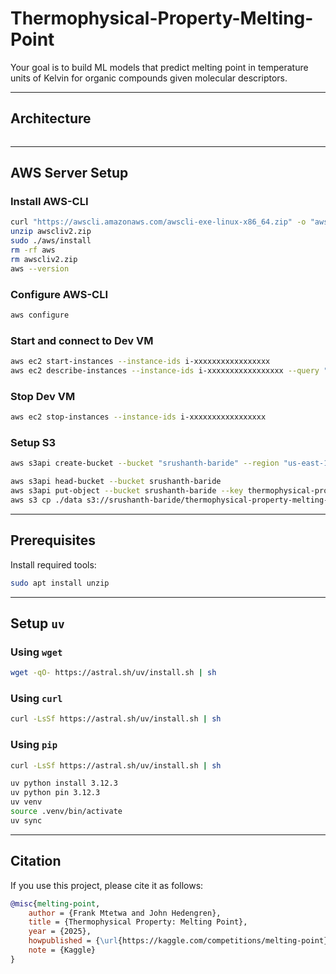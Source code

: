 # Thermophysical-Property-Melting-Point
Your goal is to build ML models that predict melting point in temperature units of Kelvin for organic compounds given molecular descriptors.

---

## Architecture

```mermaid

```

---

## AWS Server Setup

### Install AWS-CLI

```bash
curl "https://awscli.amazonaws.com/awscli-exe-linux-x86_64.zip" -o "awscliv2.zip"
unzip awscliv2.zip
sudo ./aws/install
rm -rf aws
rm awscliv2.zip
aws --version
```

### Configure AWS-CLI

```bash
aws configure
```

### Start and connect to Dev VM

```bash
aws ec2 start-instances --instance-ids i-xxxxxxxxxxxxxxxxx
aws ec2 describe-instances --instance-ids i-xxxxxxxxxxxxxxxxx --query "Reservations[0].Instances[0].PublicIpAddress" --output text
```

### Stop Dev VM

```bash
aws ec2 stop-instances --instance-ids i-xxxxxxxxxxxxxxxxx
```

### Setup S3

```bash
aws s3api create-bucket --bucket "srushanth-baride" --region "us-east-1" --create-bucket-configuration LocationConstraint="us-east-1"

aws s3api head-bucket --bucket srushanth-baride
aws s3api put-object --bucket srushanth-baride --key thermophysical-property-melting-point/
aws s3 cp ./data s3://srushanth-baride/thermophysical-property-melting-point/ --recursive
```

---

## Prerequisites

Install required tools:

```bash
sudo apt install unzip
```

---

## Setup `uv`

### Using `wget`

```bash
wget -qO- https://astral.sh/uv/install.sh | sh
```

### Using `curl`

```bash
curl -LsSf https://astral.sh/uv/install.sh | sh
```

### Using `pip`

```bash
curl -LsSf https://astral.sh/uv/install.sh | sh
```

```bash
uv python install 3.12.3
uv python pin 3.12.3
uv venv
source .venv/bin/activate
uv sync
```

---

## Citation

If you use this project, please cite it as follows:

```bibtex
@misc{melting-point,
    author = {Frank Mtetwa and John Hedengren},
    title = {Thermophysical Property: Melting Point},
    year = {2025},
    howpublished = {\url{https://kaggle.com/competitions/melting-point}},
    note = {Kaggle}
}
```

